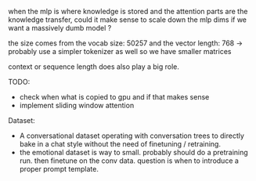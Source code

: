 when the mlp is where knowledge is stored and the attention parts are the knowledge transfer,
could it make sense to scale down the mlp dims if we want a massively dumb model ?

the size comes from the vocab size: 50257 and the vector length: 768
-> probably use a simpler tokenizer as well so we have smaller matrices

context or sequence length does also play a big role.


TODO:
- check when what is copied to gpu and if that makes sense
- implement sliding window attention


Dataset:
* A conversational dataset operating with conversation trees to directly bake in a chat style without
the need of finetuning / retraining.
* the emotional dataset is way to small. probably should do a pretraining run. then finetune on the conv data. question is when to introduce a 
proper prompt template.


